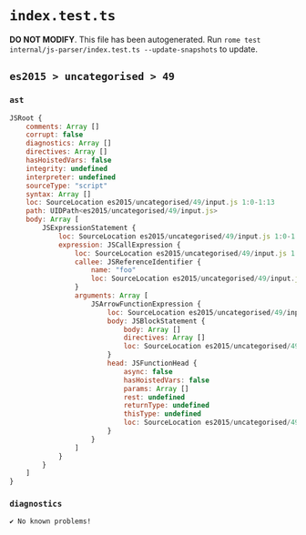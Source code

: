 # `index.test.ts`

**DO NOT MODIFY**. This file has been autogenerated. Run `rome test internal/js-parser/index.test.ts --update-snapshots` to update.

## `es2015 > uncategorised > 49`

### `ast`

```javascript
JSRoot {
	comments: Array []
	corrupt: false
	diagnostics: Array []
	directives: Array []
	hasHoistedVars: false
	integrity: undefined
	interpreter: undefined
	sourceType: "script"
	syntax: Array []
	loc: SourceLocation es2015/uncategorised/49/input.js 1:0-1:13
	path: UIDPath<es2015/uncategorised/49/input.js>
	body: Array [
		JSExpressionStatement {
			loc: SourceLocation es2015/uncategorised/49/input.js 1:0-1:13
			expression: JSCallExpression {
				loc: SourceLocation es2015/uncategorised/49/input.js 1:0-1:13
				callee: JSReferenceIdentifier {
					name: "foo"
					loc: SourceLocation es2015/uncategorised/49/input.js 1:0-1:3 (foo)
				}
				arguments: Array [
					JSArrowFunctionExpression {
						loc: SourceLocation es2015/uncategorised/49/input.js 1:4-1:12
						body: JSBlockStatement {
							body: Array []
							directives: Array []
							loc: SourceLocation es2015/uncategorised/49/input.js 1:10-1:12
						}
						head: JSFunctionHead {
							async: false
							hasHoistedVars: false
							params: Array []
							rest: undefined
							returnType: undefined
							thisType: undefined
							loc: SourceLocation es2015/uncategorised/49/input.js 1:4-1:9
						}
					}
				]
			}
		}
	]
}
```

### `diagnostics`

```
✔ No known problems!

```
